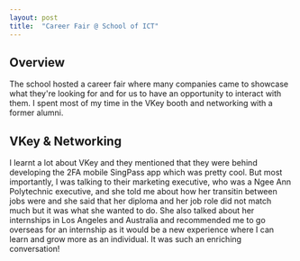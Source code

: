 ```yaml
---
layout: post
title:  "Career Fair @ School of ICT"
---
```

## Overview
The school hosted a career fair where many companies came to showcase what they're looking for and for us to have an opportunity to interact with them. I spent most of my time in the VKey booth and networking with a former alumni.
## VKey & Networking
I learnt a lot about VKey and they mentioned that they were behind developing the 2FA mobile SingPass app which was pretty cool. But most importantly, I was talking to their marketing executive, who was a Ngee Ann Polytechnic executive, and she told me about how her transitin between jobs were and she said that her diploma and her job role did not match much but it was what she wanted to do. She also talked about her internships in Los Angeles and Australia and recommended me to go overseas for an internship as it would be a new experience where I can learn and grow more as an individual. It was such an enriching conversation!